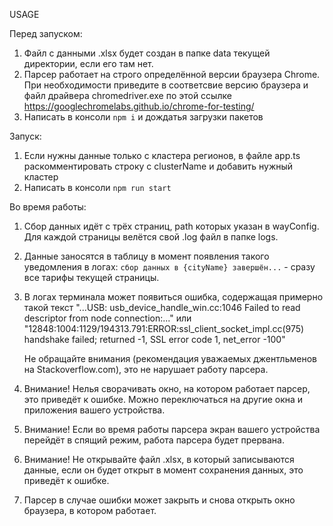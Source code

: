 USAGE

Перед запуском:

1. Файл с данными .xlsx будет создан в папке data текущей директории, если его там нет.
2. Парсер работает на строго определённой версии браузера Chrome. При необходимости приведите в соответсвие версию браузера и файл драйвера chromedriver.exe по этой ссылке https://googlechromelabs.github.io/chrome-for-testing/
3. Написать в консоли `npm i` и дождатья загрузки пакетов

Запуск:

1. Если нужны данные только с кластера регионов, в файле app.ts раскомментировать строку с clusterName и добавить нужный кластер
2. Написать в консоли `npm run start`

Во время работы:

1. Сбор данных идёт с трёх страниц, path которых указан в wayConfig. Для каждой страницы велётся свой .log файл в папке logs.
2. Данные заносятся в таблицу в момент появления такого уведомления в логах: `сбор данных в {cityName} завершён...` - сразу все тарифы текущей страницы.
3. В логах терминала может появиться ошибка, содержащая примерно такой текст
   "...USB: usb_device_handle_win.cc:1046 Failed to read descriptor from node connection:..."
   или
   "12848:1004:1129/194313.791:ERROR:ssl_client_socket_impl.cc(975) handshake failed; returned -1, SSL error code 1, net_error -100"

   Не обращайте внимания (рекомендация уважаемых джентльменов на Stackoverflow.com), это не нарушает работу парсера.

4. Внимание!
   Нелья сворачивать окно, на котором работает парсер, это приведёт к ошибке. Можно переключаться на другие окна и приложения вашего устройства.
5. Внимание!
   Если во время работы парсера экран вашего устройства перейдёт в спящий режим, работа парсера будет прервана.
6. Внимание!
   Не открывайте файл .xlsx, в который записываются данные, если он будет открыт в момент сохранения данных, это приведёт к ошибке.
7. Парсер в случае ошибки может закрыть и снова открыть окно браузера, в котором работает.
